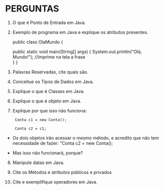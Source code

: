 # PERGUNTAS

1. O que é Ponto de Entrada em Java.

2. Exemplo de programa em Java e explique os atributos presentes.

    public class OlaMundo {
      
      public static void main(String[] args) {
        System.out.println("Olá, Mundo!"); //Imprime na tela a frase  
      }
    }

3. Palavras Reservadas, cite quais são.

4. Conceitue os Tipos de Dados em Java.

5. Explique o que é Classes em Java.

6. Explique o que é objeto em Java.

7. Explique por que isso não funciona:

        Conta c1 = new Conta();

        Conta c2 = c1;

- Os dois objetos irão acessar o mesmo método, e acredito que não tem necessidade de fazer:
        "Conta c2 = new Conta();

- Mas isso não funcionará, porque?

8. Manipule datas em Java.

9. Cite os Métodos e atributos públicos e privados

10. Cite e exemplifique operadores em Java.